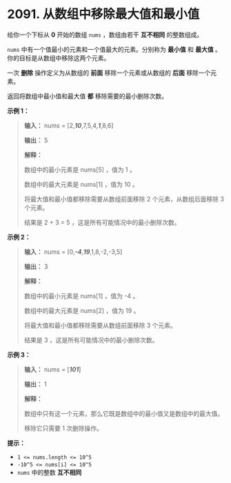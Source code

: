 # 2091. 从数组中移除最大值和最小值

给你一个下标从 **0**  开始的数组 `nums` ，数组由若干 **互不相同**  的整数组成。

`nums` 中有一个值最小的元素和一个值最大的元素。分别称为 **最小值**  和 **最大值**  。你的目标是从数组中移除这两个元素。

一次 **删除**  操作定义为从数组的 **前面**  移除一个元素或从数组的 **后面**  移除一个元素。

返回将数组中最小值和最大值 **都**  移除需要的最小删除次数。

**示例 1：**

> **输入：** nums = \[2,***10***,7,5,4,***1***,8,6]
>
> **输出：** 5
>
> **解释：**
>
> 数组中的最小元素是 nums\[5] ，值为 1 。
>
> 数组中的最大元素是 nums\[1] ，值为 10 。
>
> 将最大值和最小值都移除需要从数组前面移除 2 个元素，从数组后面移除 3 个元素。
>
> 结果是 2 \+ 3 = 5 ，这是所有可能情况中的最小删除次数。

**示例 2：**

> **输入：** nums = \[0,***\-4***,***19***,1,8,\-2,\-3,5]
>
> **输出：** 3
>
> **解释：**
>
> 数组中的最小元素是 nums\[1] ，值为 \-4 。
>
> 数组中的最大元素是 nums\[2] ，值为 19 。
>
> 将最大值和最小值都移除需要从数组前面移除 3 个元素。
>
> 结果是 3 ，这是所有可能情况中的最小删除次数。

**示例 3：**

> **输入：** nums = \[***101***]
>
> **输出：** 1
>
> **解释：**
>
> 数组中只有这一个元素，那么它既是数组中的最小值又是数组中的最大值。
>
> 移除它只需要 1 次删除操作。

**提示：**

*   `1 <= nums.length <= 10^5`
*   `-10^5 <= nums[i] <= 10^5`
*   `nums` 中的整数 **互不相同**